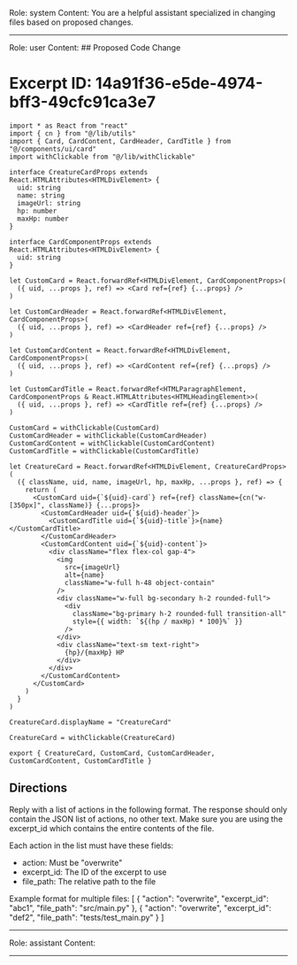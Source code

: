Role: system
Content: You are a helpful assistant specialized in changing files based on proposed changes.
__________________
Role: user
Content: ## Proposed Code Change
# Excerpt ID: 14a91f36-e5de-4974-bff3-49cfc91ca3e7
```main_game/templates/ui/components/creature/creature_card.tsx
import * as React from "react"
import { cn } from "@/lib/utils"
import { Card, CardContent, CardHeader, CardTitle } from "@/components/ui/card"
import withClickable from "@/lib/withClickable"

interface CreatureCardProps extends React.HTMLAttributes<HTMLDivElement> {
  uid: string
  name: string
  imageUrl: string
  hp: number
  maxHp: number
}

interface CardComponentProps extends React.HTMLAttributes<HTMLDivElement> {
  uid: string
}

let CustomCard = React.forwardRef<HTMLDivElement, CardComponentProps>(
  ({ uid, ...props }, ref) => <Card ref={ref} {...props} />
)

let CustomCardHeader = React.forwardRef<HTMLDivElement, CardComponentProps>(
  ({ uid, ...props }, ref) => <CardHeader ref={ref} {...props} />
)

let CustomCardContent = React.forwardRef<HTMLDivElement, CardComponentProps>(
  ({ uid, ...props }, ref) => <CardContent ref={ref} {...props} />
)

let CustomCardTitle = React.forwardRef<HTMLParagraphElement, CardComponentProps & React.HTMLAttributes<HTMLHeadingElement>>(
  ({ uid, ...props }, ref) => <CardTitle ref={ref} {...props} />
)

CustomCard = withClickable(CustomCard)
CustomCardHeader = withClickable(CustomCardHeader)
CustomCardContent = withClickable(CustomCardContent)
CustomCardTitle = withClickable(CustomCardTitle)

let CreatureCard = React.forwardRef<HTMLDivElement, CreatureCardProps>(
  ({ className, uid, name, imageUrl, hp, maxHp, ...props }, ref) => {
    return (
      <CustomCard uid={`${uid}-card`} ref={ref} className={cn("w-[350px]", className)} {...props}>
        <CustomCardHeader uid={`${uid}-header`}>
          <CustomCardTitle uid={`${uid}-title`}>{name}</CustomCardTitle>
        </CustomCardHeader>
        <CustomCardContent uid={`${uid}-content`}>
          <div className="flex flex-col gap-4">
            <img 
              src={imageUrl}
              alt={name}
              className="w-full h-48 object-contain"
            />
            <div className="w-full bg-secondary h-2 rounded-full">
              <div 
                className="bg-primary h-2 rounded-full transition-all"
                style={{ width: `${(hp / maxHp) * 100}%` }}
              />
            </div>
            <div className="text-sm text-right">
              {hp}/{maxHp} HP
            </div>
          </div>
        </CustomCardContent>
      </CustomCard>
    )
  }
)

CreatureCard.displayName = "CreatureCard"

CreatureCard = withClickable(CreatureCard)

export { CreatureCard, CustomCard, CustomCardHeader, CustomCardContent, CustomCardTitle }
```

## Directions
Reply with a list of actions in the following format. The response should only contain the JSON list of actions, no other text.
Make sure you are using the excerpt_id which contains the entire contents of the file.

Each action in the list must have these fields:
- action: Must be "overwrite"
- excerpt_id: The ID of the excerpt to use
- file_path: The relative path to the file

Example format for multiple files:
[
    {
        "action": "overwrite",
        "excerpt_id": "abc1",
        "file_path": "src/main.py"
    },
    {
        "action": "overwrite",
        "excerpt_id": "def2",
        "file_path": "tests/test_main.py"
    }
]
__________________
Role: assistant
Content: 
__________________
